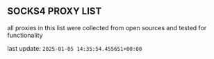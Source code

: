 ## SOCKS4 PROXY LIST

all proxies in this list were collected from open sources and tested for functionality

last update: `2025-01-05 14:35:54.455651+00:00`